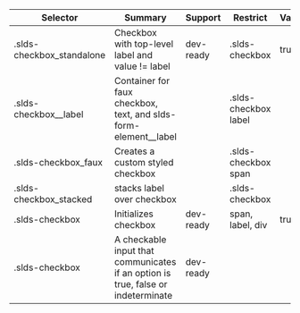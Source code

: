

| Selector | Summary | Support | Restrict | Variant | Modifier |
|-------|-------|-------|-------|-------|-------|
| .slds-checkbox_standalone | Checkbox with top-level label and value != label | dev-ready | .slds-checkbox | true |   |
| .slds-checkbox__label | Container for faux checkbox, text, and slds-form-element__label |   | .slds-checkbox label |   |   |
| .slds-checkbox_faux | Creates a custom styled checkbox |   | .slds-checkbox span |   |   |
| .slds-checkbox_stacked | stacks label over checkbox |   | .slds-checkbox |   | true |
| .slds-checkbox | Initializes checkbox | dev-ready | span, label, div | true |   |
| .slds-checkbox | A checkable input that communicates if an option is true, false or indeterminate | dev-ready |   |   |   |